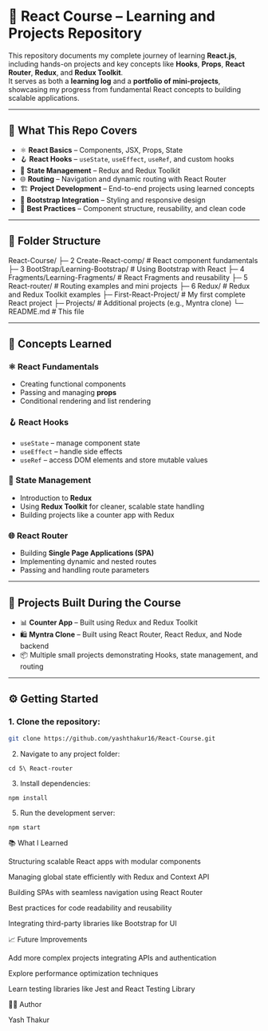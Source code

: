 # 📘 React Course – Learning and Projects Repository

This repository documents my complete journey of learning **React.js**, including hands-on projects and key concepts like **Hooks**, **Props**, **React Router**, **Redux**, and **Redux Toolkit**.  
It serves as both a **learning log** and a **portfolio of mini-projects**, showcasing my progress from fundamental React concepts to building scalable applications.

---

## 🚀 What This Repo Covers

- ⚛️ **React Basics** – Components, JSX, Props, State  
- 🪝 **React Hooks** – `useState`, `useEffect`, `useRef`, and custom hooks  
- 🔁 **State Management** – Redux and Redux Toolkit  
- 🌐 **Routing** – Navigation and dynamic routing with React Router  
- 🏗️ **Project Development** – End-to-end projects using learned concepts  
- 🎨 **Bootstrap Integration** – Styling and responsive design  
- 📁 **Best Practices** – Component structure, reusability, and clean code  

---

## 📂 Folder Structure

React-Course/
├─ 2 Create-React-comp/ # React component fundamentals
├─ 3 BootStrap/Learning-Bootstrap/ # Using Bootstrap with React
├─ 4 Fragments/Learning-Fragments/ # React Fragments and reusability
├─ 5 React-router/ # Routing examples and mini projects
├─ 6 Redux/ # Redux and Redux Toolkit examples
├─ First-React-Project/ # My first complete React project
├─ Projects/ # Additional projects (e.g., Myntra clone)
└─ README.md # This file


---

## 🧠 Concepts Learned

### ⚛️ React Fundamentals
- Creating functional components  
- Passing and managing **props**  
- Conditional rendering and list rendering  

### 🪝 React Hooks
- `useState` – manage component state  
- `useEffect` – handle side effects  
- `useRef` – access DOM elements and store mutable values  

### 🔄 State Management
- Introduction to **Redux**  
- Using **Redux Toolkit** for cleaner, scalable state handling  
- Building projects like a counter app with Redux  

### 🌐 React Router
- Building **Single Page Applications (SPA)**  
- Implementing dynamic and nested routes  
- Passing and handling route parameters  

---

## 🧪 Projects Built During the Course

- 📊 **Counter App** – Built using Redux and Redux Toolkit  
- 🛍️ **Myntra Clone** – Built using React Router, React Redux, and Node backend  
- 📦 Multiple small projects demonstrating Hooks, state management, and routing  

---

## ⚙️ Getting Started

### 1. Clone the repository:
```bash
git clone https://github.com/yashthakur16/React-Course.git
```

2. Navigate to any project folder:
```
cd 5\ React-router
```

3. Install dependencies:
```
npm install
```

5. Run the development server:
```
npm start
```

📚 What I Learned

Structuring scalable React apps with modular components

Managing global state efficiently with Redux and Context API

Building SPAs with seamless navigation using React Router

Best practices for code readability and reusability

Integrating third-party libraries like Bootstrap for UI

📈 Future Improvements

Add more complex projects integrating APIs and authentication

Explore performance optimization techniques

Learn testing libraries like Jest and React Testing Library

👨‍💻 Author

Yash Thakur



